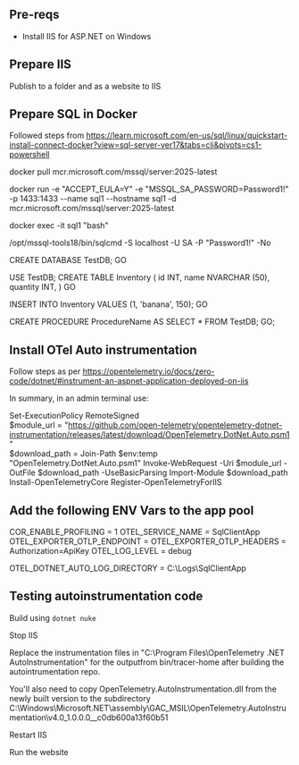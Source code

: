 ## Pre-reqs

- Install IIS for ASP.NET on Windows

## Prepare IIS

Publish to a folder and as a website to IIS

## Prepare SQL in Docker

Followed steps from https://learn.microsoft.com/en-us/sql/linux/quickstart-install-connect-docker?view=sql-server-ver17&tabs=cli&pivots=cs1-powershell

docker pull mcr.microsoft.com/mssql/server:2025-latest

docker run -e "ACCEPT_EULA=Y" -e "MSSQL_SA_PASSWORD=Password1!" -p 1433:1433 --name sql1 --hostname sql1 -d mcr.microsoft.com/mssql/server:2025-latest

docker exec -it sql1 "bash"

/opt/mssql-tools18/bin/sqlcmd -S localhost -U SA -P "Password1!" -No

CREATE DATABASE TestDB;
GO

USE TestDB;
CREATE TABLE Inventory
(
id INT,
name NVARCHAR (50),
quantity INT,
)
GO

INSERT INTO Inventory
VALUES (1, 'banana', 150);
GO

CREATE PROCEDURE ProcedureName
AS
SELECT * FROM TestDB;
GO;

## Install OTel Auto instrumentation

Follow steps as per https://opentelemetry.io/docs/zero-code/dotnet/#instrument-an-aspnet-application-deployed-on-iis

In summary, in an admin terminal use:

Set-ExecutionPolicy RemoteSigned                                                               
$module_url = "https://github.com/open-telemetry/opentelemetry-dotnet-instrumentation/releases/latest/download/OpenTelemetry.DotNet.Auto.psm1"                                                                        
$download_path = Join-Path $env:temp "OpenTelemetry.DotNet.Auto.psm1"
Invoke-WebRequest -Uri $module_url -OutFile $download_path -UseBasicParsing
Import-Module $download_path
Install-OpenTelemetryCore
Register-OpenTelemetryForIIS

## Add the following ENV Vars to the app pool

COR_ENABLE_PROFILING  = 1
OTEL_SERVICE_NAME = SqlClientApp
OTEL_EXPORTER_OTLP_ENDPOINT = <YOURCLOUDURL>
OTEL_EXPORTER_OTLP_HEADERS = Authorization=ApiKey <YOURAPIKEY>
OTEL_LOG_LEVEL = debug

OTEL_DOTNET_AUTO_LOG_DIRECTORY = C:\Logs\SqlClientApp

## Testing autoinstrumentation code

Build using `dotnet nuke`

Stop IIS

Replace the instrumentation files in "C:\Program Files\OpenTelemetry .NET AutoInstrumentation" for the outputfrom bin/tracer-home after building the autointrumentation repo.

You'll also need to copy OpenTelemetry.AutoInstrumentation.dll from the newly built version to the subdirectory C:\Windows\Microsoft.NET\assembly\GAC_MSIL\OpenTelemetry.AutoInstrumentation\v4.0_1.0.0.0__c0db600a13f60b51

Restart IIS

Run the website
